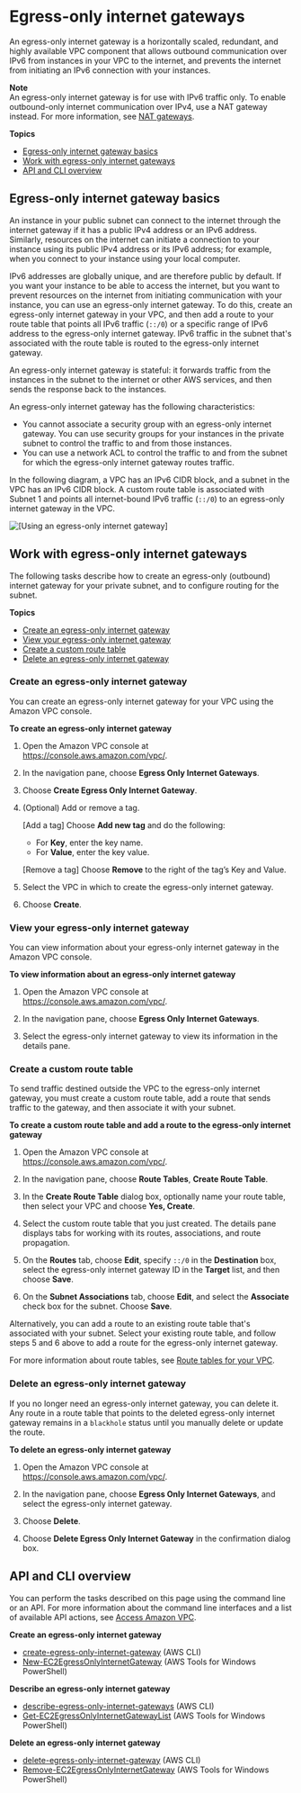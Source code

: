 # Egress\-only internet gateways<a name="egress-only-internet-gateway"></a>

An egress\-only internet gateway is a horizontally scaled, redundant, and highly available VPC component that allows outbound communication over IPv6 from instances in your VPC to the internet, and prevents the internet from initiating an IPv6 connection with your instances\.

**Note**  
An egress\-only internet gateway is for use with IPv6 traffic only\. To enable outbound\-only internet communication over IPv4, use a NAT gateway instead\. For more information, see [NAT gateways](vpc-nat-gateway.md)\.

**Topics**
+ [Egress\-only internet gateway basics](#egress-only-internet-gateway-basics)
+ [Work with egress\-only internet gateways](#egress-only-internet-gateway-working-with)
+ [API and CLI overview](#egress-only-internet-gateway-api-cli)

## Egress\-only internet gateway basics<a name="egress-only-internet-gateway-basics"></a>

An instance in your public subnet can connect to the internet through the internet gateway if it has a public IPv4 address or an IPv6 address\. Similarly, resources on the internet can initiate a connection to your instance using its public IPv4 address or its IPv6 address; for example, when you connect to your instance using your local computer\.

IPv6 addresses are globally unique, and are therefore public by default\. If you want your instance to be able to access the internet, but you want to prevent resources on the internet from initiating communication with your instance, you can use an egress\-only internet gateway\. To do this, create an egress\-only internet gateway in your VPC, and then add a route to your route table that points all IPv6 traffic \(`::/0`\) or a specific range of IPv6 address to the egress\-only internet gateway\. IPv6 traffic in the subnet that's associated with the route table is routed to the egress\-only internet gateway\.

An egress\-only internet gateway is stateful: it forwards traffic from the instances in the subnet to the internet or other AWS services, and then sends the response back to the instances\.

An egress\-only internet gateway has the following characteristics:
+ You cannot associate a security group with an egress\-only internet gateway\. You can use security groups for your instances in the private subnet to control the traffic to and from those instances\.
+ You can use a network ACL to control the traffic to and from the subnet for which the egress\-only internet gateway routes traffic\. 

In the following diagram, a VPC has an IPv6 CIDR block, and a subnet in the VPC has an IPv6 CIDR block\. A custom route table is associated with Subnet 1 and points all internet\-bound IPv6 traffic \(`::/0`\) to an egress\-only internet gateway in the VPC\.

![\[Using an egress-only internet gateway\]](http://docs.aws.amazon.com/vpc/latest/userguide/images/egress-only-igw.png)

## Work with egress\-only internet gateways<a name="egress-only-internet-gateway-working-with"></a>

The following tasks describe how to create an egress\-only \(outbound\) internet gateway for your private subnet, and to configure routing for the subnet\.

**Topics**
+ [Create an egress\-only internet gateway](#egress-only-internet-gateway-create)
+ [View your egress\-only internet gateway](#egress-only-internet-gateway-describe)
+ [Create a custom route table](#egress-only-internet-gateway-routing)
+ [Delete an egress\-only internet gateway](#egress-only-internet-gateway-delete)

### Create an egress\-only internet gateway<a name="egress-only-internet-gateway-create"></a>

You can create an egress\-only internet gateway for your VPC using the Amazon VPC console\.

**To create an egress\-only internet gateway**

1. Open the Amazon VPC console at [https://console\.aws\.amazon\.com/vpc/](https://console.aws.amazon.com/vpc/)\.

1. In the navigation pane, choose **Egress Only Internet Gateways**\.

1. Choose **Create Egress Only Internet Gateway**\.

1. \(Optional\) Add or remove a tag\.

   \[Add a tag\] Choose **Add new tag** and do the following:
   + For **Key**, enter the key name\.
   + For **Value**, enter the key value\.

   \[Remove a tag\] Choose **Remove** to the right of the tag’s Key and Value\.

1. Select the VPC in which to create the egress\-only internet gateway\. 

1. Choose **Create**\.

### View your egress\-only internet gateway<a name="egress-only-internet-gateway-describe"></a>

You can view information about your egress\-only internet gateway in the Amazon VPC console\.

**To view information about an egress\-only internet gateway**

1. Open the Amazon VPC console at [https://console\.aws\.amazon\.com/vpc/](https://console.aws.amazon.com/vpc/)\.

1. In the navigation pane, choose **Egress Only Internet Gateways**\.

1. Select the egress\-only internet gateway to view its information in the details pane\.

### Create a custom route table<a name="egress-only-internet-gateway-routing"></a>

To send traffic destined outside the VPC to the egress\-only internet gateway, you must create a custom route table, add a route that sends traffic to the gateway, and then associate it with your subnet\. 

**To create a custom route table and add a route to the egress\-only internet gateway**

1. Open the Amazon VPC console at [https://console\.aws\.amazon\.com/vpc/](https://console.aws.amazon.com/vpc/)\.

1. In the navigation pane, choose **Route Tables**, **Create Route Table**\.

1. In the **Create Route Table** dialog box, optionally name your route table, then select your VPC and choose **Yes, Create**\.

1. Select the custom route table that you just created\. The details pane displays tabs for working with its routes, associations, and route propagation\.

1. On the **Routes** tab, choose **Edit**, specify `::/0` in the **Destination** box, select the egress\-only internet gateway ID in the **Target** list, and then choose **Save**\. 

1. On the **Subnet Associations** tab, choose **Edit**, and select the **Associate** check box for the subnet\. Choose **Save**\.

Alternatively, you can add a route to an existing route table that's associated with your subnet\. Select your existing route table, and follow steps 5 and 6 above to add a route for the egress\-only internet gateway\.

For more information about route tables, see [Route tables for your VPC](VPC_Route_Tables.md)\.

### Delete an egress\-only internet gateway<a name="egress-only-internet-gateway-delete"></a>

If you no longer need an egress\-only internet gateway, you can delete it\. Any route in a route table that points to the deleted egress\-only internet gateway remains in a `blackhole` status until you manually delete or update the route\.

**To delete an egress\-only internet gateway**

1. Open the Amazon VPC console at [https://console\.aws\.amazon\.com/vpc/](https://console.aws.amazon.com/vpc/)\.

1. In the navigation pane, choose **Egress Only Internet Gateways**, and select the egress\-only internet gateway\.

1. Choose **Delete**\.

1. Choose **Delete Egress Only Internet Gateway** in the confirmation dialog box\.

## API and CLI overview<a name="egress-only-internet-gateway-api-cli"></a>

You can perform the tasks described on this page using the command line or an API\. For more information about the command line interfaces and a list of available API actions, see [Access Amazon VPC](what-is-amazon-vpc.md#VPCInterfaces)\.

**Create an egress\-only internet gateway**
+ [create\-egress\-only\-internet\-gateway](https://docs.aws.amazon.com/cli/latest/reference/ec2/create-egress-only-internet-gateway.html) \(AWS CLI\)
+ [New\-EC2EgressOnlyInternetGateway](https://docs.aws.amazon.com/powershell/latest/reference/items/New-EC2EgressOnlyInternetGateway.html) \(AWS Tools for Windows PowerShell\)

**Describe an egress\-only internet gateway**
+ [describe\-egress\-only\-internet\-gateways](https://docs.aws.amazon.com/cli/latest/reference/ec2/describe-egress-only-internet-gateways.html) \(AWS CLI\)
+ [Get\-EC2EgressOnlyInternetGatewayList](https://docs.aws.amazon.com/powershell/latest/reference/items/Get-EC2EgressOnlyInternetGatewayList.html) \(AWS Tools for Windows PowerShell\)

**Delete an egress\-only internet gateway**
+ [delete\-egress\-only\-internet\-gateway](https://docs.aws.amazon.com/cli/latest/reference/ec2/delete-egress-only-internet-gateway.html) \(AWS CLI\)
+ [Remove\-EC2EgressOnlyInternetGateway](https://docs.aws.amazon.com/powershell/latest/reference/items/Remove-EC2EgressOnlyInternetGateway.html) \(AWS Tools for Windows PowerShell\)